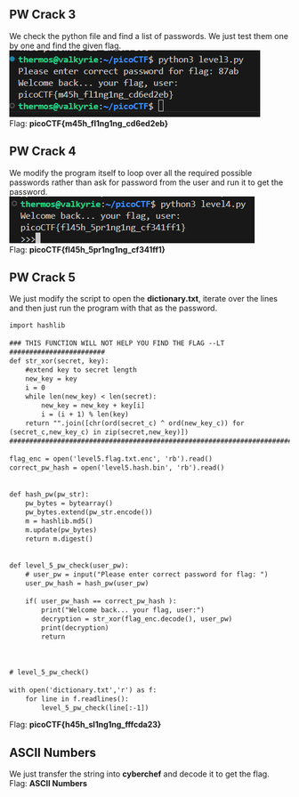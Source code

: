 ## PW Crack 3
We check the python file and find a list of passwords. We just test them one by one and find the given flag.  
![alt text](image.png)  
Flag:  **picoCTF{m45h_fl1ng1ng_cd6ed2eb}**  


## PW Crack 4
We modify the program itself to loop over all the required possible passwords rather than ask for password from the user and run it to get the password.  
![alt text](image-1.png)  
Flag: **picoCTF{fl45h_5pr1ng1ng_cf341ff1}**  


## PW Crack 5
We just modify the script to open the **dictionary.txt**, iterate over the lines and then just run the program with that as the password.  
```
import hashlib

### THIS FUNCTION WILL NOT HELP YOU FIND THE FLAG --LT ########################
def str_xor(secret, key):
    #extend key to secret length
    new_key = key
    i = 0
    while len(new_key) < len(secret):
        new_key = new_key + key[i]
        i = (i + 1) % len(key)        
    return "".join([chr(ord(secret_c) ^ ord(new_key_c)) for (secret_c,new_key_c) in zip(secret,new_key)])
###############################################################################

flag_enc = open('level5.flag.txt.enc', 'rb').read()
correct_pw_hash = open('level5.hash.bin', 'rb').read()


def hash_pw(pw_str):
    pw_bytes = bytearray()
    pw_bytes.extend(pw_str.encode())
    m = hashlib.md5()
    m.update(pw_bytes)
    return m.digest()


def level_5_pw_check(user_pw):
    # user_pw = input("Please enter correct password for flag: ")
    user_pw_hash = hash_pw(user_pw)
    
    if( user_pw_hash == correct_pw_hash ):
        print("Welcome back... your flag, user:")
        decryption = str_xor(flag_enc.decode(), user_pw)
        print(decryption)
        return



# level_5_pw_check()

with open('dictionary.txt','r') as f:
    for line in f.readlines():
        level_5_pw_check(line[:-1])
```  
Flag: **picoCTF{h45h_sl1ng1ng_fffcda23}**  


## ASCII Numbers
We just transfer the string into **cyberchef** and decode it to get the flag.  
Flag: **ASCII Numbers**  


